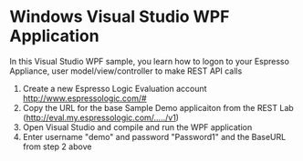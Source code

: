 Windows Visual Studio WPF Application
=================

In this Visual Studio WPF sample, you learn how to logon to your Espresso Appliance, user model/view/controller to make REST API calls 

1. Create a new Espresso Logic Evaluation account http://www.espressologic.com/#
2. Copy the URL for the base Sample Demo applicaiton from the REST Lab (http://eval.my.espressologic.com/...../v1)
3. Open Visual Studio and compile and run the WPF application
4. Enter username "demo" and password "Password1" and the BaseURL from step 2 above
